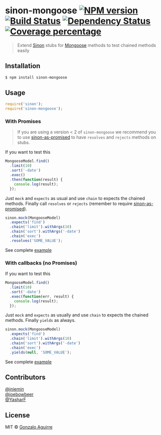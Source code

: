 # sinon-mongoose [![NPM version][npm-image]][npm-url] [![Build Status][travis-image]][travis-url] [![Dependency Status][daviddm-image]][daviddm-url] [![Coverage percentage][coveralls-image]][coveralls-url]
> Extend [Sinon][sinon-url] stubs for [Mongoose][mongoose-url] methods to test chained methods easily

## Installation

```sh
$ npm install sinon-mongoose
```

## Usage

```js
require('sinon');
require('sinon-mongoose');
```
### With Promises

> If you are using a version < 2 of `sinon-mongoose` we recommend you to use [sinon-as-promised][sinon-as-promised-url] to have `resolves` and `rejects` methods on stubs.

If you want to test this
```js
MongooseModel.find()
  .limit(10)
  .sort('-date')
  .exec()
  .then(function(result) {
    console.log(result);
  });
```
Just `mock` and `expects` as usual and use `chain` to expects the chained methods.
Finally call `resolves` or `rejects` (remember to require [sinon-as-promised][sinon-as-promised-url]).

```js
sinon.mock(MongooseModel)
  .expects('find')
  .chain('limit').withArgs(10)
  .chain('sort').withArgs('-date')
  .chain('exec')
  .resolves('SOME_VALUE');
```

See complete [example][promises-example-url]

### With callbacks (no Promises)

If you want to test this
```js
MongooseModel.find()
  .limit(10)
  .sort('-date')
  .exec(function(err, result) {
    console.log(result);
  });
```
Just `mock` and `expects` as usually and use `chain` to expects the chained methods.
Finally `yields` as always.

```js
sinon.mock(MongooseModel)
  .expects('find')
  .chain('limit').withArgs(10)
  .chain('sort').withArgs('-date')
  .chain('exec')
  .yields(null, 'SOME_VALUE');
```

See complete [example][callbacks-example-url]

## Contributors
[@jniemin](https://github.com/jniemin)  
[@joebowbeer](https://github.com/joebowbeer)  
[@YasharF](https://github.com/YasharF)  

## License

MIT © [Gonzalo Aguirre]()


[npm-image]: https://badge.fury.io/js/sinon-mongoose.svg
[npm-url]: https://npmjs.org/package/sinon-mongoose
[travis-image]: https://travis-ci.org/underscopeio/sinon-mongoose.svg?branch=master
[travis-url]: https://travis-ci.org/underscopeio/sinon-mongoose
[daviddm-image]: https://david-dm.org/underscopeio/sinon-mongoose.svg?theme=shields.io
[daviddm-url]: https://david-dm.org/underscopeio/sinon-mongoose
[coveralls-image]: https://coveralls.io/repos/underscopeio/sinon-mongoose/badge.svg
[coveralls-url]: https://coveralls.io/r/underscopeio/sinon-mongoose
[sinon-url]: https://github.com/cjohansen/sinon.js
[mongoose-url]: https://github.com/Automattic/mongoose
[sinon-as-promised-url]: https://github.com/bendrucker/sinon-as-promised
[promises-example-url]: https://github.com/underscopeio/sinon-mongoose/tree/master/examples/promises
[callbacks-example-url]: https://github.com/underscopeio/sinon-mongoose/tree/master/examples/callbacks
